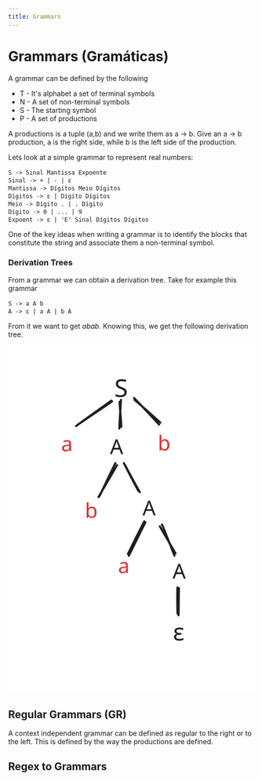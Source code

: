 ```yaml
---
title: Grammars
--- 
```


# Grammars (Gramáticas)

A grammar can be defined by the following

- T - It's alphabet a set of terminal symbols
- N - A set of non-terminal symbols
- S - The starting symbol
- P - A set of productions

A productions is a tuple (a,b) and we write them as a -> b.
Give an a -> b production, a is the right side, while b is the left side of the production.

Lets look at a simple grammar to represent real numbers:

```
S -> Sinal Mantissa Expoente
Sinal -> + | - | ε
Mantissa -> Dígitos Meio Dígitos
Dígitos -> ε | Dígito Dígitos
Meio -> Dígito . | . Dígito
Dígito -> 0 | ... | 9
Expoent -> ε | 'E' Sinal Dígitos Dígitos
```

One of the key ideas when writing a grammar is to identify the blocks that constitute the string and associate them a non-terminal symbol.

### Derivation Trees

From a grammar we can obtain a derivation tree.
Take for example this grammar 

``` 
S -> a A b
A -> ε | a A | b A
```

From it we want to get _abab_.
Knowing this, we get the following derivation tree.

![Derivation Tree](tree-derivation.svg)

## Regular Grammars (GR)

A context independent grammar can be defined as regular to the right or to the left. This is defined by the way the productions are defined.

## Regex to Grammars





